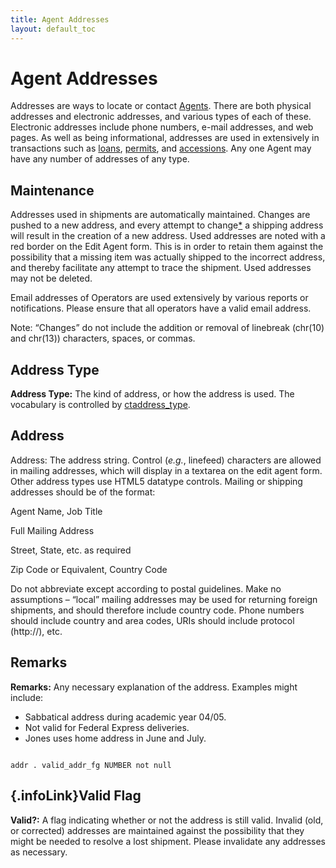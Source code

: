 ```yaml
---
title: Agent Addresses
layout: default_toc
---
```


# Agent Addresses



Addresses are ways to locate or contact [Agents](agent). There are both
physical addresses and electronic addresses, and various types of each
of these. Electronic addresses include phone numbers, e-mail addresses,
and web pages. As well as being informational, addresses are used in
extensively in transactions such as [loans](loan), [permits](permit),
and [accessions](accession). Any one Agent may have any number of
addresses of any type.

## Maintenance

[]()Addresses used in shipments are automatically maintained. Changes
are pushed to a new address, and every attempt to change[\*](#change) a
shipping address will result in the creation of a new address. Used
addresses are noted with a red border on the Edit Agent form. This is in
order to retain them against the possibility that a missing item was
actually shipped to the incorrect address, and thereby facilitate any
attempt to trace the shipment. Used addresses may not be deleted.

Email addresses of Operators are used extensively by various reports or
notifications. Please ensure that all operators have a valid email
address.

[]()Note: “Changes” do not include the addition or removal of linebreak
(chr(10) and chr(13)) characters, spaces, or commas.

## Address Type

**Address Type:** The kind of address, or how the address is used. The
vocabulary is controlled by
[ctaddress_type](http://arctos.database.museum/info/ctDocumentation.cfm?table=ctaddress_type).

## Address

Address: The address string. Control (*e.g.*, linefeed) characters are
allowed in mailing addresses, which will display in a textarea on the
edit agent form. Other address types use HTML5 datatype controls.
Mailing or shipping addresses should be of the format:

Agent Name, Job Title

Full Mailing Address

Street, State, etc. as required

Zip Code or Equivalent, Country Code

Do not abbreviate except according to postal guidelines. Make no
assumptions – “local” mailing addresses may be used for returning
foreign shipments, and should therefore include country code. Phone
numbers should include country and area codes, URIs should include
protocol (http://), etc.

## Remarks

**Remarks:** Any necessary explanation of the address. Examples might
include:

-   Sabbatical address during academic year 04/05.
-   Not valid for Federal Express deliveries.
-   Jones uses home address in June and July.

```

addr . valid_addr_fg NUMBER not null

```

[](#top){.infoLink}Valid Flag
-----------------------------

**Valid?:** A flag indicating whether or not the address is still valid.
Invalid (old, or corrected) addresses are maintained against the
possibility that they might be needed to resolve a lost shipment. Please
invalidate any addresses as necessary.

</div>

</div>

</div>

</div>
